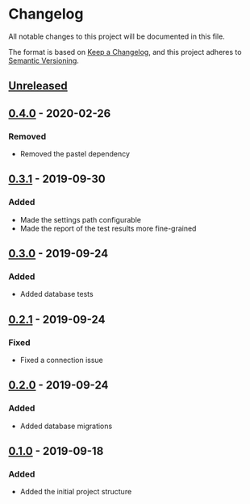 # Changelog
All notable changes to this project will be documented in this file.

The format is based on [Keep a Changelog][clog], and this project adheres to [Semantic Versioning][semver].

## [Unreleased]

## [0.4.0] - 2020-02-26
### Removed
- Removed the pastel dependency

## [0.3.1] - 2019-09-30
### Added
- Made the settings path configurable
- Made the report of the test results more fine-grained

## [0.3.0] - 2019-09-24
### Added
- Added database tests

## [0.2.1] - 2019-09-24
### Fixed
- Fixed a connection issue

## [0.2.0] - 2019-09-24
### Added
- Added database migrations

## [0.1.0] - 2019-09-18
### Added
- Added the initial project structure


[unreleased]: https://github.com/spapanik/saitama/compare/v0.4.0...master
[0.4.0]: https://github.com/spapanik/saitama/compare/v0.3.1...v0.4.0
[0.3.1]: https://github.com/spapanik/saitama/compare/v0.3.0...v0.3.1
[0.3.0]: https://github.com/spapanik/saitama/compare/v0.2.1...v0.3.0
[0.2.1]: https://github.com/spapanik/saitama/compare/v0.2.0...v0.2.1
[0.2.0]: https://github.com/spapanik/saitama/compare/v0.1.0...v0.2.0
[0.1.0]: https://github.com/spapanik/saitama/releases/tag/v0.1.0

[clog]: https://keepachangelog.com/en/1.0.0/
[semver]: https://semver.org/spec/v2.0.0.html
